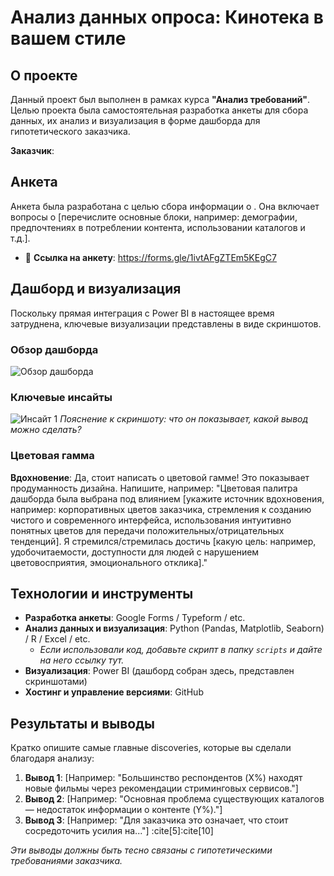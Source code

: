 # Анализ данных опроса: Кинотека в вашем стиле

## О проекте

Данный проект был выполнен в рамках курса **"Анализ требований"**. Целью проекта была самостоятельная разработка анкеты для сбора данных, их анализ и визуализация в форме дашборда для гипотетического заказчика.

**Заказчик**: 

## Анкета

Анкета была разработана с целью сбора информации о . Она включает вопросы о [перечислите основные блоки, например: демографии, предпочтениях в потреблении контента, использовании каталогов и т.д.].

*   📄 **Ссылка на анкету**: https://forms.gle/1ivtAFgZTEm5KEgC7

## Дашборд и визуализация

Поскольку прямая интеграция с Power BI в настоящее время затруднена, ключевые визуализации представлены в виде скриншотов.

### Обзор дашборда
![Обзор дашборда](./images/dashboard_overview.png)

### Ключевые инсайты
![Инсайт 1](./images/dashboard_insights.png)
*Пояснение к скриншоту: что он показывает, какой вывод можно сделать?*

### Цветовая гамма
**Вдохновение**: Да, стоит написать о цветовой гамме! Это показывает продуманность дизайна. Напишите, например: "Цветовая палитра дашборда была выбрана под влиянием [укажите источник вдохновения, например: корпоративных цветов заказчика, стремления к созданию чистого и современного интерфейса, использования интуитивно понятных цветов для передачи положительных/отрицательных тенденций]. Я стремился/стремилась достичь [какую цель: например, удобочитаемости, доступности для людей с нарушением цветовосприятия, эмоционального отклика]."

## Технологии и инструменты

*   **Разработка анкеты**: Google Forms / Typeform / etc.
*   **Анализ данных и визуализация**: Python (Pandas, Matplotlib, Seaborn) / R / Excel / etc.
    *   *Если использовали код, добавьте скрипт в папку `scripts` и дайте на него ссылку тут.*
*   **Визуализация**: Power BI (дашборд собран здесь, представлен скриншотами)
*   **Хостинг и управление версиями**: GitHub

## Результаты и выводы

Кратко опишите самые главные discoveries, которые вы сделали благодаря анализу:
1.  **Вывод 1**: [Например: "Большинство респондентов (X%) находят новые фильмы через рекомендации стриминговых сервисов."]
2.  **Вывод 2**: [Например: "Основная проблема существующих каталогов — недостаток информации о контенте (Y%)."]
3.  **Вывод 3**: [Например: "Для заказчика это означает, что стоит сосредоточить усилия на..."] :cite[5]:cite[10]

*Эти выводы должны быть тесно связаны с гипотетическими требованиями заказчика.*
